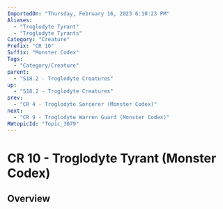 ```yaml
---
ImportedOn: "Thursday, February 16, 2023 6:10:23 PM"
Aliases:
  - "Troglodyte Tyrant"
  - "Troglodyte Tyrants"
Category: "Creature"
Prefix: "CR 10"
Suffix: "Monster Codex"
Tags:
  - "Category/Creature"
parent:
  - "S18.2 - Troglodyte Creatures"
up:
  - "S18.2 - Troglodyte Creatures"
prev:
  - "CR 4 - Troglodyte Sorcerer (Monster Codex)"
next:
  - "CR 9 - Troglodyte Warren Guard (Monster Codex)"
RWtopicId: "Topic_3079"
---
```

# CR 10 - Troglodyte Tyrant (Monster Codex)
## Overview
